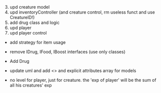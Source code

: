 3. upd creature model
4. upd inventoryController (and creature control, rm useless funct and use CreatureID!)
5. add drug class and logic
6. upd player
7. upd player control




- add strategy for item usage
- remove IDrug, IFood, IBoost interfaces (use only classes)
- Add Drug
- update uml and add <<create>> and explicit attributes array for models

- no level for player, just for creature. the 'exp of player' will be the sum of all his creatures' exp